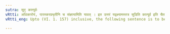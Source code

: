 ```yaml
---
sutra: सुट् कात्पूर्वः
vRtti: अधिकारोयं, पारस्करप्रभृतीनि च संज्ञायामिति यावत् । इत उत्तरं यद्वक्ष्यामस्तत्र सुडिति कात्पूर्व इति चैतदधिकृतं वेदितव्यम् ॥
vRtti_eng: Upto (VI. 1. 157) inclusive, the following sentence is to be supplied in every aphorism:- 'before क् is added स्' ॥

---
```

